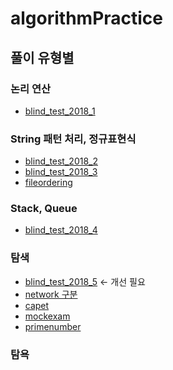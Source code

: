 # algorithmPractice

## 풀이 유형별

### 논리 연산

* [blind_test_2018_1](https://github.com/bcnote3314/algorithmPractice/blob/main/programmers/kakao/blind_test_2018_1.py)

### String 패턴 처리, 정규표현식

* [blind_test_2018_2](https://github.com/bcnote3314/algorithmPractice/blob/main/programmers/kakao/blind_test_2018_2.py)
* [blind_test_2018_3](https://github.com/bcnote3314/algorithmPractice/blob/main/programmers/kakao/blind_test_2018_3.py)
* [fileordering](https://github.com/bcnote3314/algorithmPractice/blob/main/programmers/kakao/fileordering.py)

### Stack, Queue

* [blind_test_2018_4](https://github.com/bcnote3314/algorithmPractice/blob/main/programmers/kakao/blind_test_2018_4.py)


### 탐색

* [blind_test_2018_5](https://github.com/bcnote3314/algorithmPractice/blob/main/programmers/kakao/blind_test_2018_5.py) <- 개선 필요
* [network 구분](https://github.com/bcnote3314/algorithmPractice/blob/main/programmers/base/network.py)
* [capet](https://github.com/bcnote3314/algorithmPractice/commit/e52f2abede78d78a7929c49626a472ca9b87de91)
* [mockexam](https://github.com/bcnote3314/algorithmPractice/commit/edaba3c518ed777afca8f41307c11564fb1a70a6)
* [primenumber](https://github.com/bcnote3314/algorithmPractice/commit/bbb4c71b4a1349c158e7408ebdb50259d8baaef6)

### 탐욕

###

